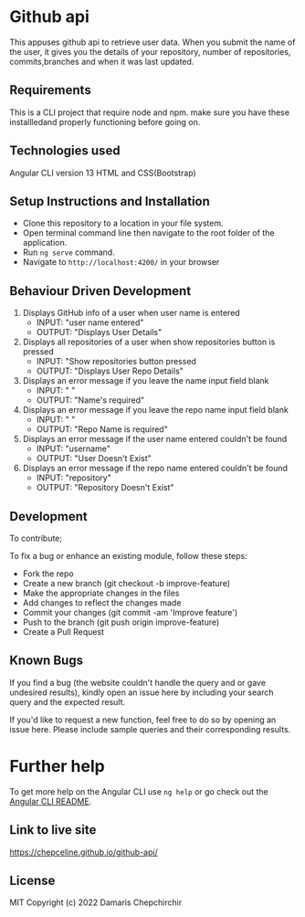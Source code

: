 # Github api
This appuses github api to retrieve user data. When you submit the name of the user, it gives you the details of your repository, number of repositories, commits,branches and when it was last updated.

## Requirements
This is a CLI project that require node and npm. make sure you have these installledand properly functioning before going on.

## Technologies used
Angular CLI version 13
HTML and 
CSS(Bootstrap)

## Setup Instructions and Installation
- Clone this repository to a location in your file system.
- Open terminal command line then navigate to the root folder of the application.
- Run `ng serve` command.
- Navigate to `http://localhost:4200/` in your browser

## Behaviour Driven Development
1. Displays GitHub info of a user when user name is entered
   - INPUT: "user name entered"
   - OUTPUT: "Displays User Details"
2. Displays all repositories of a user when show repositories button is pressed
   - INPUT: "Show repositories button pressed
   - OUTPUT: "Displays User Repo Details"
3. Displays an error message if you leave the name input field blank
   - INPUT: " " 
   - OUTPUT: "Name's required" 
4. Displays an error message if you leave the repo name input field blank
   - INPUT: " " 
   - OUTPUT: "Repo Name is required"
5. Displays an error message if the user name entered couldn't be found
   - INPUT: "username"
   - OUTPUT: "User Doesn't Exist"
6. Displays an error message if the repo name entered couldn't be found
   - INPUT: "repository" 
   - OUTPUT: "Repository Doesn't Exist"

## Development

To contribute;

To fix a bug or enhance an existing module, follow these steps:
- Fork the repo
- Create a new branch (git checkout -b improve-feature)
- Make the appropriate changes in the files
- Add changes to reflect the changes made
- Commit your changes (git commit -am 'Improve feature')
- Push to the branch (git push origin improve-feature)
- Create a Pull Request

## Known Bugs
If you find a bug (the website couldn't handle the query and or gave undesired results), kindly open an issue here by including your search query and the expected result.

If you'd like to request a new function, feel free to do so by opening an issue here. Please include sample queries and their corresponding results.

# Further help

To get more help on the Angular CLI use `ng help` or go check out the [Angular CLI README](https://github.com/angular/angular-cli/blob/master/README.md).

## Link to live site

 https://chepceline.github.io/github-api/

## License
MIT
Copyright (c) 2022 Damaris Chepchirchir

